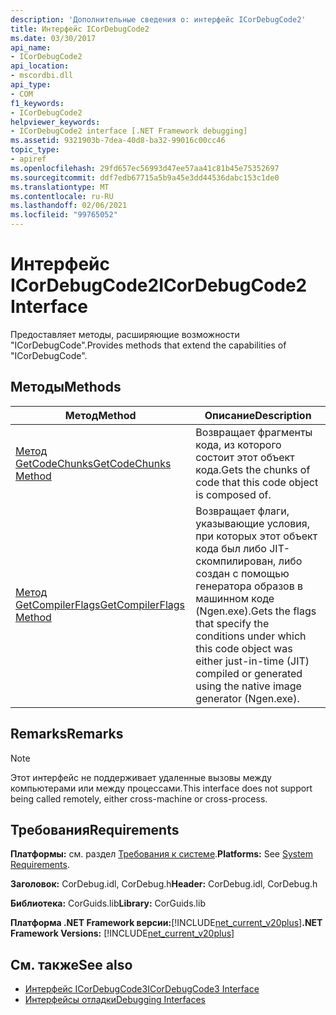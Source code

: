 ```yaml
---
description: 'Дополнительные сведения о: интерфейс ICorDebugCode2'
title: Интерфейс ICorDebugCode2
ms.date: 03/30/2017
api_name:
- ICorDebugCode2
api_location:
- mscordbi.dll
api_type:
- COM
f1_keywords:
- ICorDebugCode2
helpviewer_keywords:
- ICorDebugCode2 interface [.NET Framework debugging]
ms.assetid: 9321903b-7dea-40d8-ba32-99016c00cc46
topic_type:
- apiref
ms.openlocfilehash: 29fd657ec56993d47ee57aa41c81b45e75352697
ms.sourcegitcommit: ddf7edb67715a5b9a45e3dd44536dabc153c1de0
ms.translationtype: MT
ms.contentlocale: ru-RU
ms.lasthandoff: 02/06/2021
ms.locfileid: "99765052"
---
```

# <a name="icordebugcode2-interface"></a><span data-ttu-id="181fc-103">Интерфейс ICorDebugCode2</span><span class="sxs-lookup"><span data-stu-id="181fc-103">ICorDebugCode2 Interface</span></span>

<span data-ttu-id="181fc-104">Предоставляет методы, расширяющие возможности "ICorDebugCode".</span><span class="sxs-lookup"><span data-stu-id="181fc-104">Provides methods that extend the capabilities of "ICorDebugCode".</span></span>  
  
## <a name="methods"></a><span data-ttu-id="181fc-105">Методы</span><span class="sxs-lookup"><span data-stu-id="181fc-105">Methods</span></span>  
  
|<span data-ttu-id="181fc-106">Метод</span><span class="sxs-lookup"><span data-stu-id="181fc-106">Method</span></span>|<span data-ttu-id="181fc-107">Описание</span><span class="sxs-lookup"><span data-stu-id="181fc-107">Description</span></span>|  
|------------|-----------------|  
|[<span data-ttu-id="181fc-108">Метод GetCodeChunks</span><span class="sxs-lookup"><span data-stu-id="181fc-108">GetCodeChunks Method</span></span>](icordebugcode2-getcodechunks-method.md)|<span data-ttu-id="181fc-109">Возвращает фрагменты кода, из которого состоит этот объект кода.</span><span class="sxs-lookup"><span data-stu-id="181fc-109">Gets the chunks of code that this code object is composed of.</span></span>|  
|[<span data-ttu-id="181fc-110">Метод GetCompilerFlags</span><span class="sxs-lookup"><span data-stu-id="181fc-110">GetCompilerFlags Method</span></span>](icordebugcode2-getcompilerflags-method.md)|<span data-ttu-id="181fc-111">Возвращает флаги, указывающие условия, при которых этот объект кода был либо JIT-скомпилирован, либо создан с помощью генератора образов в машинном коде (Ngen.exe).</span><span class="sxs-lookup"><span data-stu-id="181fc-111">Gets the flags that specify the conditions under which this code object was either just-in-time (JIT) compiled or generated using the native image generator (Ngen.exe).</span></span>|  
  
## <a name="remarks"></a><span data-ttu-id="181fc-112">Remarks</span><span class="sxs-lookup"><span data-stu-id="181fc-112">Remarks</span></span>  
  
> [!NOTE]
> <span data-ttu-id="181fc-113">Этот интерфейс не поддерживает удаленные вызовы между компьютерами или между процессами.</span><span class="sxs-lookup"><span data-stu-id="181fc-113">This interface does not support being called remotely, either cross-machine or cross-process.</span></span>  
  
## <a name="requirements"></a><span data-ttu-id="181fc-114">Требования</span><span class="sxs-lookup"><span data-stu-id="181fc-114">Requirements</span></span>  

 <span data-ttu-id="181fc-115">**Платформы:** см. раздел [Требования к системе](../../get-started/system-requirements.md).</span><span class="sxs-lookup"><span data-stu-id="181fc-115">**Platforms:** See [System Requirements](../../get-started/system-requirements.md).</span></span>  
  
 <span data-ttu-id="181fc-116">**Заголовок:** CorDebug.idl, CorDebug.h</span><span class="sxs-lookup"><span data-stu-id="181fc-116">**Header:** CorDebug.idl, CorDebug.h</span></span>  
  
 <span data-ttu-id="181fc-117">**Библиотека:** CorGuids.lib</span><span class="sxs-lookup"><span data-stu-id="181fc-117">**Library:** CorGuids.lib</span></span>  
  
 <span data-ttu-id="181fc-118">**Платформа .NET Framework версии:**[!INCLUDE[net_current_v20plus](../../../../includes/net-current-v20plus-md.md)]</span><span class="sxs-lookup"><span data-stu-id="181fc-118">**.NET Framework Versions:** [!INCLUDE[net_current_v20plus](../../../../includes/net-current-v20plus-md.md)]</span></span>  
  
## <a name="see-also"></a><span data-ttu-id="181fc-119">См. также</span><span class="sxs-lookup"><span data-stu-id="181fc-119">See also</span></span>

- [<span data-ttu-id="181fc-120">Интерфейс ICorDebugCode3</span><span class="sxs-lookup"><span data-stu-id="181fc-120">ICorDebugCode3 Interface</span></span>](icordebugcode3-interface.md)
- [<span data-ttu-id="181fc-121">Интерфейсы отладки</span><span class="sxs-lookup"><span data-stu-id="181fc-121">Debugging Interfaces</span></span>](debugging-interfaces.md)
